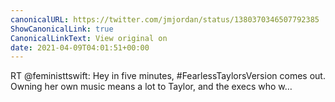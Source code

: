 ```yaml
---
canonicalURL: https://twitter.com/jmjordan/status/1380370346507792385
ShowCanonicalLink: true
CanonicalLinkText: View original on
date: 2021-04-09T04:01:51+00:00
---
```

RT @feministtswift: Hey in five minutes, #FearlessTaylorsVersion comes out. Owning her own music means a lot to Taylor, and the execs who w…